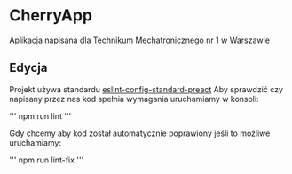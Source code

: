 # CherryApp

Aplikacja napisana dla Technikum Mechatronicznego nr 1 w Warszawie

## Edycja

Projekt używa standardu [eslint-config-standard-preact](https://github.com/zouhir/eslint-config-standard-preact)
Aby sprawdzić czy napisany przez nas kod spełnia wymagania uruchamiamy w konsoli:

'''
npm run lint
'''

Gdy chcemy aby kod został automatycznie poprawiony jeśli to możliwe uruchamiamy:

'''
npm run lint-fix
'''